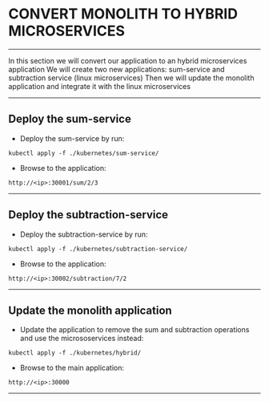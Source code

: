 # CONVERT MONOLITH TO HYBRID MICROSERVICES
---

In this section we will convert our application to an hybrid microservices application
We will create two new applications: sum-service and subtraction service (linux microservices)
Then we will update the monolith application and integrate it with the linux microservices

---

## Deploy the sum-service

 - Deploy the sum-service by run:
```
kubectl apply -f ./kubernetes/sum-service/
```

 - Browse to the application:
```
http://<ip>:30001/sum/2/3
```

---

## Deploy the subtraction-service

 - Deploy the subtraction-service by run:
```
kubectl apply -f ./kubernetes/subtraction-service/
```

 - Browse to the application:
```
http://<ip>:30002/subtraction/7/2
```

---

## Update the monolith application

 - Update the application to remove the sum and subtraction operations and use the micrososervices instead:
```
kubectl apply -f ./kubernetes/hybrid/
```

 - Browse to the main application:
```
http://<ip>:30000
```

---